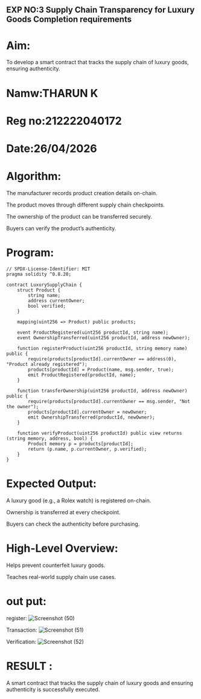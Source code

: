 ## EXP NO:3  Supply Chain Transparency for Luxury Goods Completion requirements

# Aim:
To develop a smart contract that tracks the supply chain of luxury goods, ensuring authenticity.
# Namw:THARUN K
# Reg no:212222040172
# Date:26/04/2026
# Algorithm:
The manufacturer records product creation details on-chain.


The product moves through different supply chain checkpoints.


The ownership of the product can be transferred securely.


Buyers can verify the product’s authenticity.


# Program:
```
// SPDX-License-Identifier: MIT
pragma solidity ^0.8.20;

contract LuxurySupplyChain {
    struct Product {
        string name;
        address currentOwner;
        bool verified;
    }

    mapping(uint256 => Product) public products;

    event ProductRegistered(uint256 productId, string name);
    event OwnershipTransferred(uint256 productId, address newOwner);

    function registerProduct(uint256 productId, string memory name) public {
        require(products[productId].currentOwner == address(0), "Product already registered");
        products[productId] = Product(name, msg.sender, true);
        emit ProductRegistered(productId, name);
    }

    function transferOwnership(uint256 productId, address newOwner) public {
        require(products[productId].currentOwner == msg.sender, "Not the owner");
        products[productId].currentOwner = newOwner;
        emit OwnershipTransferred(productId, newOwner);
    }

    function verifyProduct(uint256 productId) public view returns (string memory, address, bool) {
        Product memory p = products[productId];
        return (p.name, p.currentOwner, p.verified);
    }
}
```
# Expected Output:
A luxury good (e.g., a Rolex watch) is registered on-chain.


Ownership is transferred at every checkpoint.


Buyers can check the authenticity before purchasing.


# High-Level Overview:
Helps prevent counterfeit luxury goods.


Teaches real-world supply chain use cases.
# out put:
register:
![Screenshot (50)](https://github.com/user-attachments/assets/5f205c9c-1a38-4825-9a03-69e11fccb2bf)

Transaction:
![Screenshot (51)](https://github.com/user-attachments/assets/bd75ee50-b4ad-459f-867a-b1a8e7361427)

Verification:
![Screenshot (52)](https://github.com/user-attachments/assets/25cd549c-0b4f-4efd-bce1-e646d1435676)


# RESULT : 
A smart contract that tracks the supply chain of luxury goods and ensuring authenticity is successfully executed.
